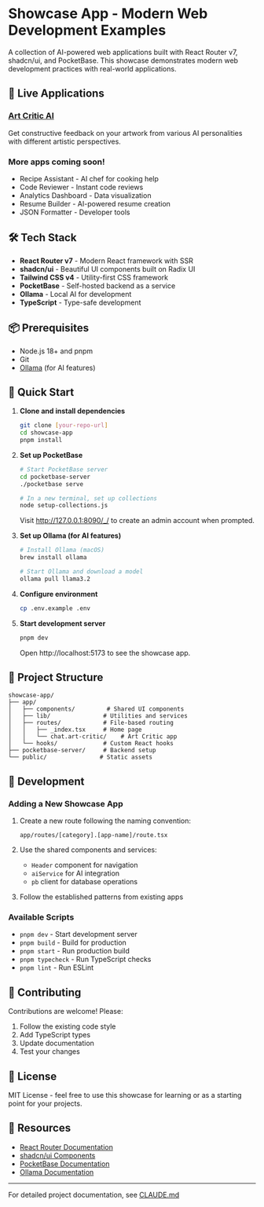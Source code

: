 # Showcase App - Modern Web Development Examples

A collection of AI-powered web applications built with React Router v7, shadcn/ui, and PocketBase. This showcase demonstrates modern web development practices with real-world applications.

## 🚀 Live Applications

### [Art Critic AI](/chat/art-critic)
Get constructive feedback on your artwork from various AI personalities with different artistic perspectives.

### More apps coming soon!
- Recipe Assistant - AI chef for cooking help
- Code Reviewer - Instant code reviews
- Analytics Dashboard - Data visualization
- Resume Builder - AI-powered resume creation
- JSON Formatter - Developer tools

## 🛠 Tech Stack

- **React Router v7** - Modern React framework with SSR
- **shadcn/ui** - Beautiful UI components built on Radix UI
- **Tailwind CSS v4** - Utility-first CSS framework
- **PocketBase** - Self-hosted backend as a service
- **Ollama** - Local AI for development
- **TypeScript** - Type-safe development

## 📦 Prerequisites

- Node.js 18+ and pnpm
- Git
- [Ollama](https://ollama.ai) (for AI features)

## 🚀 Quick Start

1. **Clone and install dependencies**
   ```bash
   git clone [your-repo-url]
   cd showcase-app
   pnpm install
   ```

2. **Set up PocketBase**
   ```bash
   # Start PocketBase server
   cd pocketbase-server
   ./pocketbase serve
   
   # In a new terminal, set up collections
   node setup-collections.js
   ```
   
   Visit http://127.0.0.1:8090/_/ to create an admin account when prompted.

3. **Set up Ollama (for AI features)**
   ```bash
   # Install Ollama (macOS)
   brew install ollama
   
   # Start Ollama and download a model
   ollama pull llama3.2
   ```

4. **Configure environment**
   ```bash
   cp .env.example .env
   ```

5. **Start development server**
   ```bash
   pnpm dev
   ```

   Open http://localhost:5173 to see the showcase app.

## 📁 Project Structure

```
showcase-app/
├── app/
│   ├── components/         # Shared UI components
│   ├── lib/               # Utilities and services
│   ├── routes/            # File-based routing
│   │   ├── _index.tsx     # Home page
│   │   └── chat.art-critic/    # Art Critic app
│   └── hooks/             # Custom React hooks
├── pocketbase-server/     # Backend setup
└── public/               # Static assets
```

## 🔧 Development

### Adding a New Showcase App

1. Create a new route following the naming convention:
   ```
   app/routes/[category].[app-name]/route.tsx
   ```

2. Use the shared components and services:
   - `Header` component for navigation
   - `aiService` for AI integration
   - `pb` client for database operations

3. Follow the established patterns from existing apps

### Available Scripts

- `pnpm dev` - Start development server
- `pnpm build` - Build for production
- `pnpm start` - Run production build
- `pnpm typecheck` - Run TypeScript checks
- `pnpm lint` - Run ESLint

## 🤝 Contributing

Contributions are welcome! Please:
1. Follow the existing code style
2. Add TypeScript types
3. Update documentation
4. Test your changes

## 📄 License

MIT License - feel free to use this showcase for learning or as a starting point for your projects.

## 🔗 Resources

- [React Router Documentation](https://reactrouter.com/)
- [shadcn/ui Components](https://ui.shadcn.com/)
- [PocketBase Documentation](https://pocketbase.io/docs/)
- [Ollama Documentation](https://github.com/ollama/ollama)

---

For detailed project documentation, see [CLAUDE.md](./CLAUDE.md)